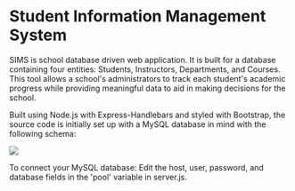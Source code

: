 # Student Information Management System

SIMS is school database driven web application. It is built for a database containing four entities: Students, Instructors, Departments, and Courses. This tool allows a school's administrators to track each student's academic progress while providing meaningful data to aid in making decisions for the school.

Built using Node.js with Express-Handlebars and styled with Bootstrap, the source code is initially set up with a MySQL database in mind with the following schema:

<image src=https://i.imgur.com/po3Inh4.png>

To connect your MySQL database: Edit the host, user, password, and database fields in the 'pool' variable in server.js.